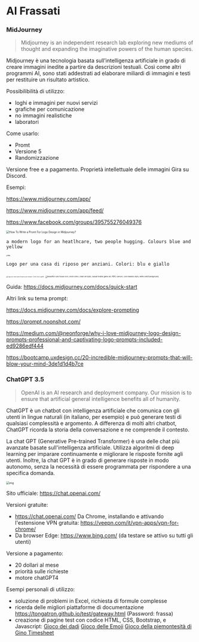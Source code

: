 # AI Frassati 



### MidJourney

> Midjourney is an independent research lab exploring new mediums of thought and expanding the imaginative powers of the human species.

Midjourney è una tecnologia basata sull’intelligenza artificiale in grado di creare immagini inedite a partire da descrizioni testuali. Così come altri programmi AI, sono stati addestrati ad elaborare miliardi di immagini e testi per restituire un risultato artistico.

Possibilibilità di utilizzo:

- loghi e immagini per nuovi servizi
- grafiche per comunicazione
- no immagini realistiche
- laboratori 

Come usarlo:

- Promt
- Versione 5
- Randomizzazione

Versione free e a pagamento.
Proprietà intellettuale delle immagini
Gira su Discord.

Esempi: 

https://www.midjourney.com/app/ 

https://www.midjourney.com/app/feed/

https://www.facebook.com/groups/395755276049376 

<img src="https://uploads-ssl.webflow.com/5de2db6d3719a1e2f3e4454c/63e474ea612cdd77de92b742_midjourney-logo-design-prompt-example_ee7977583396680886dd0d4cc13b05ad_800.png" alt="How To Write a Promt For Logo Design in Midjourney?" style="zoom:50%;" />



`a modern logo for an heatlhcare, two people hugging. Colours blue and yellow`

**<img src="https://cdn.discordapp.com/attachments/1039201129612972092/1100487782809469099/tongatron_a_modern_logo_for_an_heatlhcare_two_people_hugging._C_cfb3646d-4ed8-4db9-b378-64f9de69c4b4.png" alt="img" style="zoom: 25%;" />**



`Logo per una casa di riposo per anziani. Colori: blu e giallo`

<img src="https://cdn.midjourney.com/23936c02-88ea-4acc-b6dc-a03347b62324/0_0.png" alt="Logo per una casa di riposo per anziani. Colori: blu e giallo" style="zoom: 25%;" />

<img src="https://cdn.midjourney.com/7fac0472-6f60-4110-a3ba-28fec0e7edcc/grid_0.png" alt="beautiful-cute house icon, vivid colors, clean art style, casual mobile game art, HDR, cartoon, coin masters style, white solid background," style="zoom:33%;" />





Guida: https://docs.midjourney.com/docs/quick-start

Altri link su tema prompt:

https://docs.midjourney.com/docs/explore-prompting 

https://prompt.noonshot.com/ 

https://medium.com/@neonforge/why-i-love-midjourney-logo-design-prompts-professional-and-captivating-logo-prompts-included-ed9286edf444 

https://bootcamp.uxdesign.cc/20-incredible-midjourney-prompts-that-will-blow-your-mind-3de1d1d4b7ce 



### ChatGPT 3.5

> OpenAI is an AI research and deployment company. Our mission is to ensure that artificial general intelligence benefits all of humanity.

ChatGPT è un chatbot con intelligenza artificiale che comunica con gli utenti in lingue naturali (in italiano, per esempio) e può generare testi di qualsiasi complessità e argomento. A differenza di molti altri chatbot, ChatGPT ricorda la storia della conversazione e ne comprende il contesto.

La chat GPT (Generative Pre-trained Transformer) è una delle chat più avanzate basate sull'intelligenza artificiale. Utilizza algoritmi di deep learning per imparare continuamente e migliorare le risposte fornite agli utenti. Inoltre, la chat GPT è in grado di generare risposte in modo autonomo, senza la necessità di essere programmata per rispondere a una specifica domanda.



<img src="https://media.beehiiv.com/cdn-cgi/image/fit=scale-down,format=auto,onerror=redirect,quality=80/uploads/asset/file/216320e2-5892-461e-be2a-3b641de4dd54/image.png" alt="img" style="zoom: 50%;" />

Sito ufficiale:
https://chat.openai.com/ 

Versioni gratuite:

- https://chat.openai.com/
  Da Chrome, installando e attivando l'estensione VPN gratuita: https://veepn.com/it/vpn-apps/vpn-for-chrome/ 
- Da browser Edge: https://www.bing.com/
  (da testare se attivo su tutti gli utenti)


Versione a pagamento:

- 20 dollari al mese
- priorità sulle richieste
- motore chatGPT4



Esempi personali di utilizzo:

- soluzione di problemi in Excel, richiesta di formule complesse
- ricerda delle migliori piattaforme di documentazione
  https://tongatron.github.io/test/gateway.html
  (Password: frassa)
- creazione di pagine test con codice HTML, CSS, Bootstrap, e Javascript:
  [Gioco dei dadi](https://tongatron.github.io/giochi/dado)
  [Gioco delle Emoji](https://tongatron.github.io/giochi/emoji)
  [Gioco della piemontesità di Gino ](https://tongatron.github.io/giochi/gino)
  [Timesheet](https://tongatron.github.io/giochi/timesheet)










